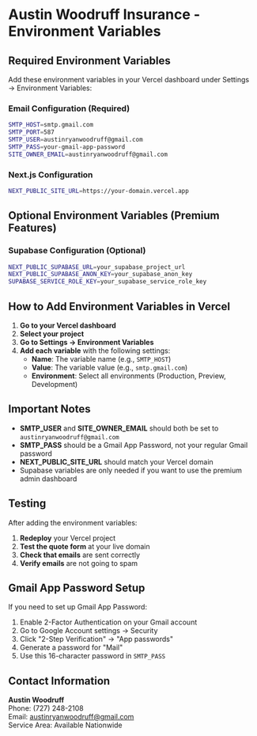# Austin Woodruff Insurance - Environment Variables

## Required Environment Variables

Add these environment variables in your Vercel dashboard under Settings → Environment Variables:

### Email Configuration (Required)
```bash
SMTP_HOST=smtp.gmail.com
SMTP_PORT=587
SMTP_USER=austinryanwoodruff@gmail.com
SMTP_PASS=your-gmail-app-password
SITE_OWNER_EMAIL=austinryanwoodruff@gmail.com
```

### Next.js Configuration
```bash
NEXT_PUBLIC_SITE_URL=https://your-domain.vercel.app
```

## Optional Environment Variables (Premium Features)

### Supabase Configuration (Optional)
```bash
NEXT_PUBLIC_SUPABASE_URL=your_supabase_project_url
NEXT_PUBLIC_SUPABASE_ANON_KEY=your_supabase_anon_key
SUPABASE_SERVICE_ROLE_KEY=your_supabase_service_role_key
```

## How to Add Environment Variables in Vercel

1. **Go to your Vercel dashboard**
2. **Select your project**
3. **Go to Settings → Environment Variables**
4. **Add each variable** with the following settings:
   - **Name**: The variable name (e.g., `SMTP_HOST`)
   - **Value**: The variable value (e.g., `smtp.gmail.com`)
   - **Environment**: Select all environments (Production, Preview, Development)

## Important Notes

- **SMTP_USER** and **SITE_OWNER_EMAIL** should both be set to `austinryanwoodruff@gmail.com`
- **SMTP_PASS** should be a Gmail App Password, not your regular Gmail password
- **NEXT_PUBLIC_SITE_URL** should match your Vercel domain
- Supabase variables are only needed if you want to use the premium admin dashboard

## Testing

After adding the environment variables:
1. **Redeploy** your Vercel project
2. **Test the quote form** at your live domain
3. **Check that emails** are sent correctly
4. **Verify emails** are not going to spam

## Gmail App Password Setup

If you need to set up Gmail App Password:
1. Enable 2-Factor Authentication on your Gmail account
2. Go to Google Account settings → Security
3. Click "2-Step Verification" → "App passwords"
4. Generate a password for "Mail"
5. Use this 16-character password in `SMTP_PASS`

## Contact Information

**Austin Woodruff**  
Phone: (727) 248-2108  
Email: austinryanwoodruff@gmail.com  
Service Area: Available Nationwide
